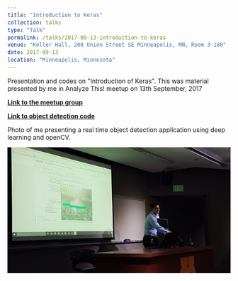 ```yaml
---
title: "Introduction to Keras"
collection: talks
type: "Talk"
permalink: /talks/2017-09-13-introduction-to-keras
venue: "Keller Hall, 200 Union Street SE Minneapolis, MN, Room 3-180"
date: 2017-09-13
location: "Minneapolis, Minnesota"
---
```


Presentation and codes on "Introduction of Keras". This was material presented by me in Analyze This! meetup on 13th September, 2017

**[Link to the meetup group](https://www.meetup.com/AnalyzeThis/events/242440234/?rv=cr1&_af=event&_af_eid=242440234&https=on)**

**[Link to object detection code](https://github.com/aayushmnit/explorationProject/tree/master/4\)%20Object%20detection%20using%20Google%20prebuild%20model%20and%20open%20CV)**

Photo of me presenting a real time object detection application using deep learning and openCV.

![alt text](https://github.com/aayushmnit/Data-science-presentation/blob/master/Introduction%20to%20Keras/600_464528068.jpeg)
